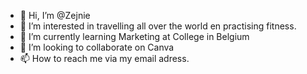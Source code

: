 - 👋 Hi, I’m @Zejnie
- 👀 I’m interested in travelling all over the world en practising fitness.
- 🌱 I’m currently learning Marketing at College in Belgium
- 💞️ I’m looking to collaborate on Canva
- 📫 How to reach me via my email adress.

<!---
Zejnie/Zejnie is a ✨ special ✨ repository because its `README.md` (this file) appears on your GitHub profile.
You can click the Preview link to take a look at your changes.
--->
